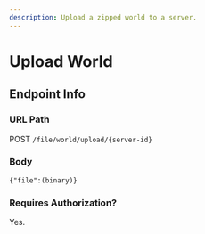 ```yaml
---
description: Upload a zipped world to a server.
---
```


# Upload World

## Endpoint Info

### URL Path

POST `/file/world/upload/{server-id}`

### Body

`{"file":(binary)}`

### Requires Authorization?

Yes.

